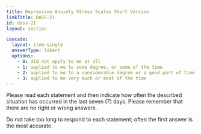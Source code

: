 ```yaml
---
title: Depression Anxiety Stress Scales Short Version
linkTitle: DASS-21
id: dass-21
layout: section

cascade:
  layout: item-single
  answerType: likert
  options:
    - 0: did not apply to me at all
    - 1: applied to me to some degree, or some of the time
    - 2: applied to me to a considerable degree or a good part of time
    - 3: applied to me very much or most of the time
---
```

<p class="mb-3">Please read each statement and then indicate how often the described situation has occurred in the last seven (7) days. Please remember that there are no right or wrong answers.</p>
<p>Do not take too long to respond to each statement; often the first answer is the most accurate.</p>